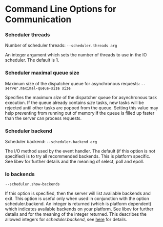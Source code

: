 Command Line Options for Communication
======================================

### Scheduler threads

Number of scheduler threads: `--scheduler.threads arg`

An integer argument which sets the number of threads to use in the IO
scheduler. The default is 1.

### Scheduler maximal queue size

Maximum size of the dispatcher queue for asynchronous requests:
`--server.maximal-queue-size size`

Specifies the maximum *size* of the dispatcher queue for asynchronous
task execution. If the queue already contains *size* tasks, new tasks
will be rejected until other tasks are popped from the queue. Setting this
value may help preventing from running out of memory if the queue is
filled up faster than the server can process requests.

### Scheduler backend

Scheduler backend: `--scheduler.backend arg`

The I/O method used by the event handler. The default (if this option is
not specified) is to try all recommended backends. This is platform
specific. See libev for further details and the meaning of select, poll
and epoll.

### Io backends

`--scheduler.show-backends`

If this option is specified, then the server will list available backends and
exit. This option is useful only when used in conjunction with the option
scheduler.backend. An integer is returned (which is platform dependent) which
indicates available backends on your platform. See libev for further details and
for the meaning of the integer returned. This describes the allowed integers for
*scheduler.backend*, see [here](#command-line-options-for-communication) for details.

